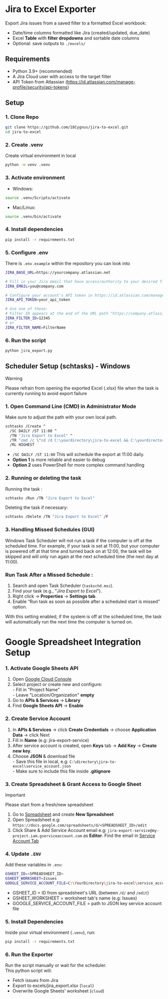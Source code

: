 # Jira to Excel Exporter

Export Jira issues from a saved filter to a formatted Excel workbook:
- Date/time columns formatted like Jira (created/updated, due_date)
- Excel **Table** with **filter dropdowns** and sortable date columns
- Optional: save outputs to `./excels/`

## Requirements
- Python 3.9+ (recommended)
- A Jira Cloud user with access to the target filter
- API Token from Atlassian (https://id.atlassian.com/manage-profile/security/api-tokens)

## Setup

### 1. Clone Repo
```bash
git clone https://github.com/18Cygnus/jira-to-excel.git
cd jira-to-excel
```
### 2. Create .venv
Create virtual environment in local
```bash
python -m venv .venv
```
### 3. Activate environment
- Windows:
```bash
source .venv/Scripts/activate
```
- Mac/Linux:
```bash
source .venv/bin/activate
```
### 4. Install dependencies
```bash
pip install -r requirements.txt
```
### 5. Configure .env
There is `.env.example` within the repository you can look into
```bash
JIRA_BASE_URL=https://yourcompany.atlassian.net

# Fill in your Jira email that have access/authority to your desired filter
JIRA_EMAIL=you@company.com

# Configure your account's API token in https://id.atlassian.com/manage-profile/security/api-tokens
JIRA_API_TOKEN=your_api_token

# Use one of these:
# Filter ID appears at the end of the URL path "https://company.atlassian.net/issues/?filter=xxxxx"
JIRA_FILTER_ID=12345
# or
JIRA_FILTER_NAME=FilterName

```
### 6. Run the script
```bash
python jira_export.py
```

## Scheduler Setup (schtasks) - Windows

> [!WARNING]  
> Please refrain from opening the exported Excel (.xlsx) file when the task is currently running to avoid export failure

### 1. Open Command Line (CMD) in Administrator Mode
Make sure to adjust the path with your own local path.
```bash
schtasks /Create ^
  /SC DAILY /ST 11:00 ^
  /TN "Jira Export to Excel" ^
  /TR "cmd /c \"cd /d C:\yourdirectory\jira-to-excel && C:\yourdirectory\jira-to-excel\.venv\Scripts\python.exe jira_export.py >> excels\run.log 2>&1\"" ^
  /RL HIGHEST
```
- `/SC DAILY /ST 11:00` This will schedule the export at 11:00 daily.
- **Option 1** is more reliable and easier to debug
- **Option 2** uses PowerShell for more complex command handling

### 2. Running or deleting the task
Running the task :
```bash
schtasks /Run /TN "Jira Export to Excel"
```

Deleting the task if necessary:
```bash
schtasks /Delete /TN "Jira Export to Excel" /F
```

### 3. Handling Missed Schedules (GUI)
Windows Task Scheduler will not run a task if the computer is off at the scheduled time. For example, if your task is set at 11:00, but your computer is powered off at that time and turned back on at 12:00, the task will be skipped and will only run again at the next scheduled time (the next day at 11:00).

### Run Task After a Missed Schedule :
1. Search and open Task Scheduler (`taskschd.msc`).
2. Find your task (e.g., "*Jira Export to Excel*").
3. Right click → **Properties** → **Settings tab**.
4. Enable “Run task as soon as possible after a scheduled start is missed” option.

With this setting enabled, if the system is off at the scheduled time, the task will automatically run the next time the computer is turned on.

# Google Spreadsheet Integration Setup  
### 1. Activate Google Sheets API
1. Open [Google Cloud Console](https://console.cloud.google.com/)
2. Select project or create new and configure: <br/>- Fill in "Project Name" <br/>- Leave "Location/Organization" **empty**
3. Go to **APIs & Services** → **Library**
4. Find **Google Sheets API** → **Enable**

### 2. Create Service Account
1. In **APIs & Services** → click **Create Credentials** → choose **Application Data** → click Next
2. Fill in **Name** (e.g: jira-export-service)
3. After service account is created, open **Keys** tab → **Add Key** → **Create new key**.
4. Choose **JSON** & download file <br/>- Save this file in local, e.g: `C:\directory\jira-to-excel\service_account.json` <br/>- Make sure to include this file inside **.gitignore**

### 3. Create Spreadsheet & Grant Access to Google Sheet
> [!IMPORTANT]  
> Please start from a fresh/new spreadsheet
1. Go to [Spreadsheet](https://docs.google.com/spreadsheets/u/0/) and create **New Spreadsheet**
2. Open Spreadsheet e.g:
`https://docs.google.com/spreadsheets/d/<SPREADSHEET_ID>/edit`
3. Click Share & Add Service Account email e.g: `jira-export-service@my-project.iam.gserviceaccount.com` as **Editor**. Find the email in [Service Account Tab](https://console.cloud.google.com/iam-admin/serviceaccounts)

### 4. Update `.ENV`
Add these variables in `.env`:
```bash
GSHEET_ID=<SPREADSHEET_ID>
GSHEET_WORKSHEET=Issues
GOOGLE_SERVICE_ACCOUNT_FILE=C:\YourDirectory\jira-to-excel\service_account.json
```
- GSHEET_ID = ID from spreadsheet's URL (between `/d/` and `/edit`)
- GSHEET_WORKSHEET = worksheet tab's name (e.g: Issues)
- GOOGLE_SERVICE_ACCOUNT_FILE = path to JSON key service account file

### 5. Install Dependencies
Inside your virtual environment (`.venv`), run:
```bash
pip install -r requirements.txt
```

### 6. Run the Exporter
Run the script manually or wait for the scheduler. <br/>
This python script will:
- Fetch issues from Jira
- Export to excels/jira_export.xlsx (`local`)
- Overwrite Google Sheets' worksheet (`cloud`)